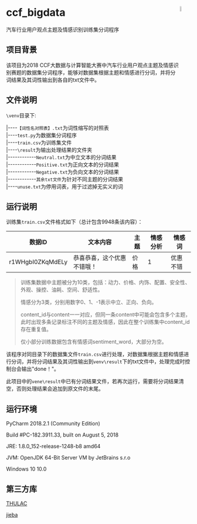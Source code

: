 # ccf_bigdata<img src="https://github.com/shawnco411/Data_Structure/blob/master/shawnco4111.png" width="6%" align="right">
汽车行业用户观点主题及情感识别训练集分词程序
## 项目背景
该项目为2018 CCF大数据与计算智能大赛中汽车行业用户观点主题及情感识别赛题的数据集分词程序，能够对数据集根据主题和情感进行分词，并将分词结果及其词性输出到各自的txt文件中。
## 文件说明
`\venv`目录下:

|----`【词性名对照表】.txt`为词性缩写的对照表<br/>
|----`test.py`为数据集分词程序<br/>
|----`train.csv`为训练集文件<br/>
|----`\result`为输出处理结果的文件夹<br/>
|------------`Neutral.txt`为中立文本的分词结果<br/>
|------------`Positive.txt`为正向文本的分词结果<br/>
|------------`Negative.txt`为负向文本的分词结果<br/>
|------------`其余txt文件`为针对不同主题的分词结果<br/>
|----`unuse.txt`为停用词表，用于过滤掉无实义的词<br/>

## 运行说明
训练集`train.csv`文件格式如下（总计包含9948条该内容）：

数据ID  | 文本内容| 主题| 情感分析| 情感词
------------- | -------------| -------------| -------------| -------------
r1WHgbI0ZKqMdELy  | 恭喜恭喜，这个优惠不错哦！ | 价格 | 1 | 优惠不错 

> 训练集数据中主题被分为10类，包括：动力、价格、内饰、配置、安全性、外观、操控、油耗、空间、舒适性。
>
>情感分为3类，分别用数字0、1、-1表示中立、正向、负向。
>
>content_id与content一一对应，但同一条content中可能会包含多个主题，此时出现多条记录标注不同的主题及情感，因此在整个训练集中content_id存在重复值。
>
>仅小部分训练数据包含有情感词sentiment_word，大部分为空。

该程序对同目录下的数据集文件`train.csv`进行处理，对数据集根据主题和情感进行分词，并将分词结果及其词性输出到`venv\result`下的txt文件中，处理完成时控制台会输出"done！"。

此项目中的`vene\result`中已有分词结果文件，若再次运行，需要将分词结果清空，否则处理结果会追加到原文件的末尾。

## 运行环境
PyCharm 2018.2.1 (Community Edition)

Build #PC-182.3911.33, built on August 5, 2018

JRE: 1.8.0_152-release-1248-b8 amd64

JVM: OpenJDK 64-Bit Server VM by JetBrains s.r.o

Windows 10 10.0
## 第三方库
[THULAC](http://thulac.thunlp.org/ "THULAC")

[jieba](https://github.com/fxsjy/jieba "jieba")

